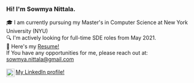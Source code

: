 ### Hi! I'm Sowmya Nittala. 
:mortar_board: I am currently pursuing my Master's in Computer Science at New York University (NYU) <br>
:mag: I'm actively looking for full-time SDE roles from May 2021. <br>
:page_facing_up:   Here's my <a href="https://drive.google.com/file/d/1oqeUd89XEveBqwXawuCAGNOW7sATV9fm/view?usp=sharing"> Resume! </a> <br>
If You have any opportunities for me, please reach out at: sowmya.nittala@gmail.com <br>
<br>
<a href="https://www.linkedin.com/in/sowmya-nittala/">
  <img align="left" alt="My LinkdeIn profile" width="22px" src="https://cdn.jsdelivr.net/npm/simple-icons@v3/icons/linkedin.svg"/> My LinkedIn profile! </a>
<br>




<!--
**sowmya-nittala/sowmya-nittala** is a ✨ _special_ ✨ repository because its `README.md` (this file) appears on your GitHub profile.

Here are some ideas to get you started:

- 🔭 I’m currently working on ...
- 🌱 I’m currently learning ...
- 👯 I’m looking to collaborate on ...
- 🤔 I’m looking for help with ...
- 💬 Ask me about ...
- 📫 How to reach me: ...
- 😄 Pronouns: ...
- ⚡ Fun fact: ...
-->
